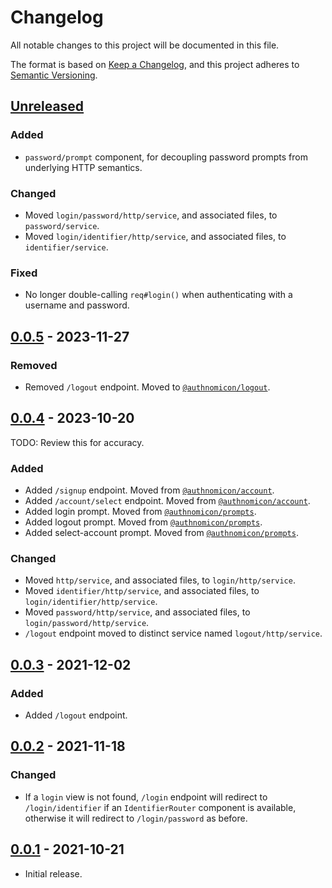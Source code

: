 # Changelog
All notable changes to this project will be documented in this file.

The format is based on [Keep a Changelog](https://keepachangelog.com/en/1.0.0/),
and this project adheres to [Semantic Versioning](https://semver.org/spec/v2.0.0.html).

## [Unreleased]
### Added
- `password/prompt` component, for decoupling password prompts from underlying
HTTP semantics.

### Changed
- Moved `login/password/http/service`, and associated files, to `password/service`.
- Moved `login/identifier/http/service`, and associated files, to `identifier/service`.

### Fixed
- No longer double-calling `req#login()` when authenticating with a username and password.

## [0.0.5] - 2023-11-27
### Removed
- Removed `/logout` endpoint.  Moved to [`@authnomicon/logout`](https://github.com/authnomicon/logout).

## [0.0.4] - 2023-10-20

TODO: Review this for accuracy.

### Added
- Added `/signup` endpoint.  Moved from [`@authnomicon/account`](https://github.com/authnomicon/account).
- Added `/account/select` endpoint.  Moved from [`@authnomicon/account`](https://github.com/authnomicon/account).
- Added login prompt.  Moved from [`@authnomicon/prompts`](https://github.com/authnomicon/prompts).
- Added logout prompt.  Moved from [`@authnomicon/prompts`](https://github.com/authnomicon/prompts).
- Added select-account prompt.  Moved from [`@authnomicon/prompts`](https://github.com/authnomicon/prompts).

### Changed
- Moved `http/service`, and associated files, to `login/http/service`.
- Moved `identifier/http/service`, and associated files, to `login/identifier/http/service`.
- Moved `password/http/service`, and associated files, to `login/password/http/service`.
- `/logout` endpoint moved to distinct service named `logout/http/service`.

## [0.0.3] - 2021-12-02
### Added
- Added `/logout` endpoint.

## [0.0.2] - 2021-11-18
### Changed

- If a `login` view is not found, `/login` endpoint will redirect to
`/login/identifier` if an `IdentifierRouter` component is available, otherwise
it will redirect to `/login/password` as before.

## [0.0.1] - 2021-10-21

- Initial release.

[Unreleased]: https://github.com/authnomicon/login/compare/v0.0.5...HEAD
[0.0.5]: https://github.com/authnomicon/login/compare/v0.0.4...v0.0.5
[0.0.4]: https://github.com/authnomicon/login/compare/v0.0.3...v0.0.4
[0.0.3]: https://github.com/authnomicon/login/compare/v0.0.2...v0.0.3
[0.0.2]: https://github.com/authnomicon/login/compare/v0.0.1...v0.0.2
[0.0.1]: https://github.com/authnomicon/login/releases/tag/v0.0.1
